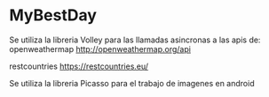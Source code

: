 # MyBestDay

Se utiliza la libreria Volley para las llamadas asincronas a las apis de:
openweathermap
http://openweathermap.org/api

restcountries
https://restcountries.eu/

Se utiliza la libreria Picasso para el trabajo de imagenes en android

